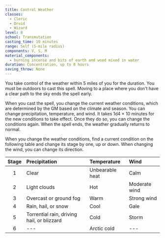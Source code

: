 ```yaml
---
title: Control Weather
classes:
  - Cleric
  - Druid
  - Wizard
level: 8
school: Transmutation
casting_time: 10 minutes
range: Self (5-mile radius)
components: V, S, M
material_components:
  - burning incense and bits of earth and wood mixed in water
duration: Concentration, up to 8 hours
saving_throw: None
---
```


You take control of the weather within 5 miles of you for the duration. You must be outdoors to cast this spell. Moving to a place where you don't have a clear path to the sky ends the spell early.

When you cast the spell, you change the current weather conditions, which are determined by the GM based on the climate and season. You can change precipitation, temperature, and wind. It takes 1d4 × 10 minutes for the new conditions to take effect. Once they do so, you can change the conditions again. When the spell ends, the weather gradually returns to normal.

When you change the weather conditions, find a current condition on the following table and change its stage by one, up or down. When changing the wind, you can change its direction.

| Stage | Precipitation                              | Temperature     | Wind          |
|:-----:|:-------------------------------------------|:----------------|:--------------|
|   1   | Clear                                      | Unbearable heat | Calm          |
|   2   | Light clouds                               | Hot             | Moderate wind |
|   3   | Overcast or ground fog                     | Warm            | Strong wind   |
|   4   | Rain, hail, or snow                        | Cool            | Gale          |
|   5   | Torrential rain, driving hail, or blizzard | Cold            | Storm         |
|   6   | ---                                        | Arctic cold     | ---           |
